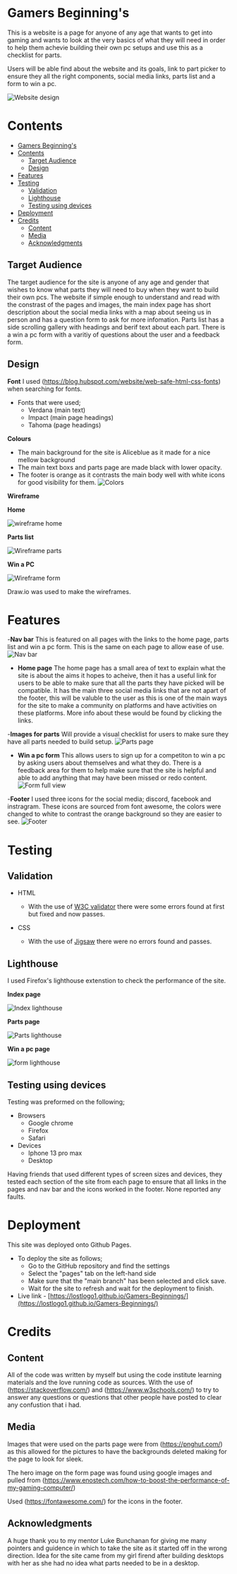 # Gamers Beginning's

This is a website is a page for anyone of any age that wants to get into gaming and wants to look at the very basics of what they will need in order to help them achevie building their own pc setups and use this as a checklist for parts.

Users will be able find about the website and its goals, link to part picker to ensure they all the right components, social media links, parts list and a form to win a pc.

![Website design](assets/images/readme-images/website1.png)

# Contents

- [Gamers Beginning's](#gamers-beginnings)
- [Contents](#contents)
  - [Target Audience](#target-audience)
  - [Design](#design)
- [Features](#features)
- [Testing](#testing)
  - [Validation](#validation)
  - [Lighthouse](#lighthouse)
  - [Testing using devices](#testing-using-devices)
- [Deployment](#deployment)
- [Credits](#credits)
  - [Content](#content)
  - [Media](#media)
  - [Acknowledgments](#acknowledgments)

## Target Audience
The target audience for the site is anyone of any age and gender that wishes to know what parts they will need to buy when they want to build their own pcs. The website if simple enough to understand and read with the constrast of the pages and images, the main index page has short description about the social media links with a map about seeing us in person and has a question form to ask for more infomation. Parts list has a side scrolling gallery with headings and berif text about each part. There is a win a pc form with a varitiy of questions about the user and a feedback form. 

## Design
 **Font**
 I used (https://blog.hubspot.com/website/web-safe-html-css-fonts) when searching for fonts. 

- Fonts that were used;
	 - Verdana (main text)
	 - Impact (main page headings)
	 - Tahoma (page headings)

**Colours**

- The main background for the site is Aliceblue as it made for a nice mellow background
- The main text boxs and parts page are made black with lower opacity.
- The footer is orange as it contrasts the main body well with white icons for good visibility for them.
![Colors](assets/images/readme-images/colors.png)
 
**Wireframe**

**Home**

![wireframe home](assets/images/readme-images/wireframe1.png)

**Parts list**

![Wireframe parts](assets/images/readme-images/wireframe2.png)

**Win a PC**

![Wireframe form](assets/images/readme-images/wireframe3.png)

Draw.io was used to make the wireframes.

# Features

 -**Nav bar**
This is featured on all pages with the links to the home page, parts list and win a pc form. This is the same on each page to allow ease of use.
![Nav bar](assets/images/readme-images/navbar.png)

 - **Home page**
The home page has a small area of text to explain what the site is about the aims it hopes to acheive, then it has a useful link for users to be able to make sure that all the parts they have picked will be compatible. It has the main three social media links that are not apart of the footer, this will be valuble to the user as this is one of the main ways for the site to make a community on platforms and have activities on these platforms. More info about these would be found by clicking the links.
 
 -**Images for parts**
 Will provide a visual checklist for users to make sure they have all parts needed to build setup. 
 ![Parts page](assets/images/readme-images/parts.png)
 
 - **Win a pc form**
This allows users to sign up for a competiton to win a pc by asking users about themselves and what they do. There is a feedback area for them to help make sure that the site is helpful and able to add anything that may have been missed or redo content.
![Form full view](assets/images/readme-images/form-fullveiw.png)
 
 -**Footer**
 I used three icons for the social media; discord, facebook and instragram. These icons are sourced from font awesome, the colors were changed to white to contrast the orange background so they are easier to see.
 ![Footer](assets/images/readme-images/footer.png)

# Testing

## Validation

 - HTML
	 - With the use of [W3C validator](https://validator.w3.org/nu/?doc=https%3A%2F%2Flostlogo1.github.io%2FGamers-Beginnings%2F) there were some errors found at first but fixed and now passes.

 - CSS
	 - With the use of [Jigsaw](https://jigsaw.w3.org/css-validator/validator?uri=https%3A%2F%2Flostlogo1.github.io%2FGamers-Beginnings%2F&profile=css3svg&usermedium=all&warning=1&vextwarning=&lang=en) there were no errors found and passes.

## Lighthouse
I used Firefox's lighthouse extenstion to check the performance of the site. 

**Index page**

![Index lighthouse](assets/images/readme-images/home-page.png)

**Parts page**

![Parts lighthouse](assets/images/readme-images/parts-list.png)

**Win a pc page**

![form lighthouse](assets/images/readme-images/form.png)

## Testing using devices
Testing was preformed on the following;

 - Browsers
	 - Google chrome
	 - Firefox
	 - Safari
 - Devices
	 - Iphone 13 pro max
	 - Desktop
 
 Having friends that used different types of screen sizes and devices, they tested each section of the site from each page to ensure that all links in the pages and nav bar and the icons worked in the footer. None reported any faults.

# Deployment
This site was deployed onto Github Pages.

 - To deploy the site as follows;
	 - Go to the GitHub repository and find the settings
	 - Select the "pages" tab on the left-hand side
	 - Make sure that the "main branch" has been selected and click save.
	 - Wait for the site to refresh and wait for the deployment to finish.
 - Live link - [https://lostlogo1.github.io/Gamers-Beginnings/](https://lostlogo1.github.io/Gamers-Beginnings/)

# Credits

## Content 
All of the code was written by myself but using the code institute learning materials and the love running code as sources. With the use of (https://stackoverflow.com/) and (https://www.w3schools.com/) to try to answer any questions or questions that other people have posted to clear any confustion that i had.
 

## Media
Images that were used on the parts page were from (https://pnghut.com/) as this allowed for the pictures to have the backgrounds deleted making for the page to look for sleek.

The hero image on the form page was found using google images and pulled from (https://www.enostech.com/how-to-boost-the-performance-of-my-gaming-computer/)

Used (https://fontawesome.com/) for the icons in the footer. 

## Acknowledgments
A huge thank you to my mentor Luke Bunchanan for giving me many pointers and guidence in which to take the site as it started off in the wrong direction.
Idea for the site came from my girl firend after building desktops with her as she had no idea what parts needed to be in a desktop. 